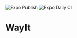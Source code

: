 ![Expo Publish](https://github.com/WayItDev/Way-It/workflows/Expo%20Publish/badge.svg?branch=master) ![Expo Daily CI](https://github.com/WayItDev/Way-It/workflows/Expo%20Daily%20CI/badge.svg?branch=master)
# WayIt
